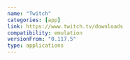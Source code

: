 ```yaml
---
name: "Twitch"
categories: [app]
link: https://www.twitch.tv/downloads
compatibility: emulation
versionFrom: "0.117.5"
type: applications
---
```


